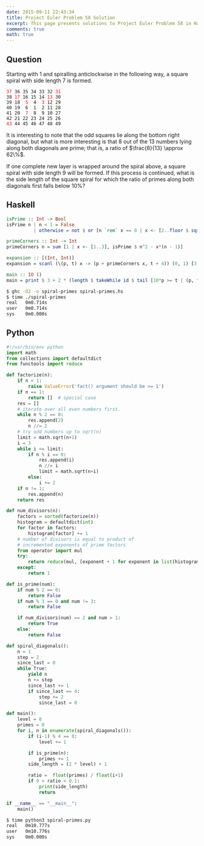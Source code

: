 ```yaml
---
date: 2015-09-11 22:43:34
title: Project Euler Problem 58 Solution
excerpt: This page presents solutions to Project Euler Problem 58 in Haskell and Python.
comments: true
math: true
---
```



## Question

<p>Starting with 1 and spiralling anticlockwise in the following way, a square spiral with side length 7 is formed.</p>

<pre><code><span style="color:#ff0000;">37</span> 36 35 34 33 32 <span style="color:#ff0000;">31</span>
38 <span style="color:#ff0000;">17</span> 16 15 14 <span style="color:#ff0000;">13</span> 30
39 18  <span style="color:#ff0000;">5</span>  4  <span style="color:#ff0000;">3</span> 12 29
40 19  6  1  2 11 28
41 20  <span style="color:#ff0000;">7</span>  8  9 10 27
42 21 22 23 24 25 26
<span style="color:#ff0000;">43</span> 44 45 46 47 48 49
</code></pre>

<p>It is interesting to note that the odd squares lie along the bottom right diagonal, but what is more interesting is that 8 out of the 13 numbers lying along both diagonals are prime; that is, a ratio of $\frac{8}{13} \approx 62\%$.</p>

<p>If one complete new layer is wrapped around the spiral above, a square spiral with side length 9 will be formed. If this process is continued, what is the side length of the square spiral for which the ratio of primes along both diagonals first falls below 10%?</p>






## Haskell

```haskell
isPrime :: Int -> Bool
isPrime n | n < 1 = False
          | otherwise = not $ or [n `rem` x == 0 | x <- [2..floor $ sqrt $ fromIntegral n]]

primeCorners :: Int -> Int
primeCorners n = sum [1 | x <- [1..3], isPrime $ n^2 - x*(n - 1)]

expansion :: [(Int, Int)]
expansion = scanl (\(p, t) x -> (p + primeCorners x, t + 4)) (0, 1) [3,5..]

main :: IO ()
main = print $ 3 + 2 * (length $ takeWhile id $ tail [10*p >= t | (p, t) <- expansion])
```


```bash
$ ghc -O2 -o spiral-primes spiral-primes.hs
$ time ./spiral-primes
real   0m0.714s
user   0m0.714s
sys    0m0.000s
```



## Python

```python
#!/usr/bin/env python
import math
from collections import defaultdict
from functools import reduce

def factorize(n):
    if n < 1:
        raise ValueError('fact() argument should be >= 1')
    if n == 1:
        return []  # special case
    res = []
    # iterate over all even numbers first.
    while n % 2 == 0:
        res.append(2)
        n //= 2
    # try odd numbers up to sqrt(n)
    limit = math.sqrt(n+1)
    i = 3
    while i <= limit:
        if n % i == 0:
            res.append(i)
            n //= i
            limit = math.sqrt(n+i)
        else:
            i += 2
    if n != 1:
        res.append(n)
    return res

def num_divisors(n):
    factors = sorted(factorize(n))
    histogram = defaultdict(int)
    for factor in factors:
        histogram[factor] += 1
    # number of divisors is equal to product of 
    # incremented exponents of prime factors
    from operator import mul
    try:
        return reduce(mul, [exponent + 1 for exponent in list(histogram.values())])
    except:
        return 1

def is_prime(num):
    if num % 2 == 0:
        return False
    if num % 3 == 0 and num != 3:
        return False

    if num_divisors(num) == 2 and num > 1:
        return True
    else:
        return False

def spiral_diagonals():
    n = 1
    step = 2
    since_last = 0
    while True:
        yield n
        n += step
        since_last += 1
        if since_last == 4:
            step += 2
            since_last = 0

def main():
    level = 0
    primes = 0
    for i, n in enumerate(spiral_diagonals()):
        if (i-1) % 4 == 0:
            level += 1

        if is_prime(n):
            primes += 1
        side_length = (2 * level) + 1

        ratio =  float(primes) / float(i+1)
        if 0 < ratio < 0.1:
            print(side_length)
            return

if __name__ == "__main__":
    main()
```


```bash
$ time python3 spiral-primes.py
real   0m10.777s
user   0m10.776s
sys    0m0.000s
```


